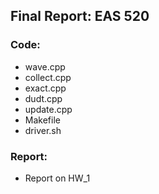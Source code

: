 ## Final Report: EAS 520
### Code: 
- wave.cpp
- collect.cpp
- exact.cpp
- dudt.cpp
- update.cpp
- Makefile
- driver.sh

### Report:
- Report on HW_1
	
